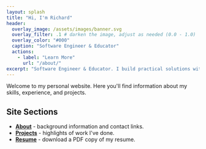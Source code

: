 ```yaml
---
layout: splash
title: "Hi, I'm Richard"
header:
  overlay_image: /assets/images/banner.svg
  overlay_filter: .1 # darken the image, adjust as needed (0.0 - 1.0)
  overlay_color: "#000"
  caption: "Software Engineer & Educator"
  actions:
    - label: "Learn More"
      url: "/about/"
excerpt: "Software Engineer & Educator. I build practical solutions with Python, cloud, and modern web frameworks."
---
```


Welcome to my personal website. Here you'll find information about my skills, experience, and projects.

## Site Sections

- [**About**](/about/) - background information and contact links.
- [**Projects**](/projects/) - highlights of work I've done.
- [**Resume**](/assets/Resume_Richard_Paul.pdf) - download a PDF copy of my resume.